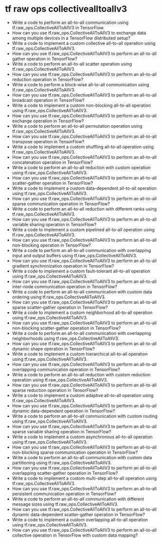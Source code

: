 # tf raw ops collectivealltoallv3

- Write a code to perform an all-to-all communication using tf.raw_ops.CollectiveAllToAllV3 in TensorFlow.
- How can you use tf.raw_ops.CollectiveAllToAllV3 to exchange data among multiple devices in a TensorFlow distributed setup?
- Write a code to implement a custom collective all-to-all operation using tf.raw_ops.CollectiveAllToAllV3.
- How can you use tf.raw_ops.CollectiveAllToAllV3 to perform an all-to-all gather operation in TensorFlow?
- Write a code to perform an all-to-all scatter operation using tf.raw_ops.CollectiveAllToAllV3.
- How can you use tf.raw_ops.CollectiveAllToAllV3 to perform an all-to-all reduction operation in TensorFlow?
- Write a code to perform a block-wise all-to-all communication using tf.raw_ops.CollectiveAllToAllV3.
- How can you use tf.raw_ops.CollectiveAllToAllV3 to perform an all-to-all broadcast operation in TensorFlow?
- Write a code to implement a custom non-blocking all-to-all operation using tf.raw_ops.CollectiveAllToAllV3.
- How can you use tf.raw_ops.CollectiveAllToAllV3 to perform an all-to-all exchange operation in TensorFlow?
- Write a code to perform an all-to-all permutation operation using tf.raw_ops.CollectiveAllToAllV3.
- How can you use tf.raw_ops.CollectiveAllToAllV3 to perform an all-to-all transpose operation in TensorFlow?
- Write a code to implement a custom shuffling all-to-all operation using tf.raw_ops.CollectiveAllToAllV3.
- How can you use tf.raw_ops.CollectiveAllToAllV3 to perform an all-to-all concatenation operation in TensorFlow?
- Write a code to perform an all-to-all reduction with custom operation using tf.raw_ops.CollectiveAllToAllV3.
- How can you use tf.raw_ops.CollectiveAllToAllV3 to perform an all-to-all scatter-gather operation in TensorFlow?
- Write a code to implement a custom data-dependent all-to-all operation using tf.raw_ops.CollectiveAllToAllV3.
- How can you use tf.raw_ops.CollectiveAllToAllV3 to perform an all-to-all sparse communication operation in TensorFlow?
- Write a code to perform an all-to-all reduction with different ranks using tf.raw_ops.CollectiveAllToAllV3.
- How can you use tf.raw_ops.CollectiveAllToAllV3 to perform an all-to-all variable sharing operation in TensorFlow?
- Write a code to implement a custom pipelined all-to-all operation using tf.raw_ops.CollectiveAllToAllV3.
- How can you use tf.raw_ops.CollectiveAllToAllV3 to perform an all-to-all non-blocking operation in TensorFlow?
- Write a code to perform an all-to-all communication with overlapping input and output buffers using tf.raw_ops.CollectiveAllToAllV3.
- How can you use tf.raw_ops.CollectiveAllToAllV3 to perform an all-to-all gradient synchronization operation in TensorFlow?
- Write a code to implement a custom fault-tolerant all-to-all operation using tf.raw_ops.CollectiveAllToAllV3.
- How can you use tf.raw_ops.CollectiveAllToAllV3 to perform an all-to-all inter-node communication operation in TensorFlow?
- Write a code to perform an all-to-all communication with custom data ordering using tf.raw_ops.CollectiveAllToAllV3.
- How can you use tf.raw_ops.CollectiveAllToAllV3 to perform an all-to-all sparse scatter-gather operation in TensorFlow?
- Write a code to implement a custom neighborhood all-to-all operation using tf.raw_ops.CollectiveAllToAllV3.
- How can you use tf.raw_ops.CollectiveAllToAllV3 to perform an all-to-all non-blocking scatter-gather operation in TensorFlow?
- Write a code to perform an all-to-all communication with overlapping neighborhoods using tf.raw_ops.CollectiveAllToAllV3.
- How can you use tf.raw_ops.CollectiveAllToAllV3 to perform an all-to-all dynamic shape operation in TensorFlow?
- Write a code to implement a custom hierarchical all-to-all operation using tf.raw_ops.CollectiveAllToAllV3.
- How can you use tf.raw_ops.CollectiveAllToAllV3 to perform an all-to-all overlapping communication operation in TensorFlow?
- Write a code to perform an all-to-all reduction with custom reduction operation using tf.raw_ops.CollectiveAllToAllV3.
- How can you use tf.raw_ops.CollectiveAllToAllV3 to perform an all-to-all sparse reduction operation in TensorFlow?
- Write a code to implement a custom adaptive all-to-all operation using tf.raw_ops.CollectiveAllToAllV3.
- How can you use tf.raw_ops.CollectiveAllToAllV3 to perform an all-to-all dynamic data-dependent operation in TensorFlow?
- Write a code to perform an all-to-all communication with custom routing using tf.raw_ops.CollectiveAllToAllV3.
- How can you use tf.raw_ops.CollectiveAllToAllV3 to perform an all-to-all sparse variable sharing operation in TensorFlow?
- Write a code to implement a custom asynchronous all-to-all operation using tf.raw_ops.CollectiveAllToAllV3.
- How can you use tf.raw_ops.CollectiveAllToAllV3 to perform an all-to-all non-blocking sparse communication operation in TensorFlow?
- Write a code to perform an all-to-all communication with custom data partitioning using tf.raw_ops.CollectiveAllToAllV3.
- How can you use tf.raw_ops.CollectiveAllToAllV3 to perform an all-to-all overlapping scatter-gather operation in TensorFlow?
- Write a code to implement a custom multi-step all-to-all operation using tf.raw_ops.CollectiveAllToAllV3.
- How can you use tf.raw_ops.CollectiveAllToAllV3 to perform an all-to-all persistent communication operation in TensorFlow?
- Write a code to perform an all-to-all communication with different message sizes using tf.raw_ops.CollectiveAllToAllV3.
- How can you use tf.raw_ops.CollectiveAllToAllV3 to perform an all-to-all dynamic data-dependent scatter-gather operation in TensorFlow?
- Write a code to implement a custom overlapping all-to-all operation using tf.raw_ops.CollectiveAllToAllV3.
- How can you use tf.raw_ops.CollectiveAllToAllV3 to perform an all-to-all collective operation in TensorFlow with custom data mapping?